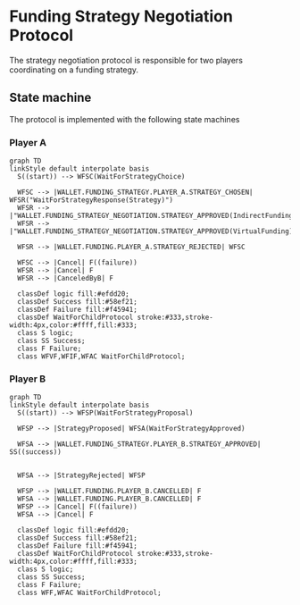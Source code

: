 # Funding Strategy Negotiation Protocol

The strategy negotiation protocol is responsible for two players coordinating on a funding strategy.

## State machine

The protocol is implemented with the following state machines

### Player A

```mermaid
graph TD
linkStyle default interpolate basis
  S((start)) --> WFSC(WaitForStrategyChoice)

  WFSC --> |WALLET.FUNDING_STRATEGY.PLAYER_A.STRATEGY_CHOSEN| WFSR("WaitForStrategyResponse(Strategy)")
  WFSR --> |"WALLET.FUNDING_STRATEGY_NEGOTIATION.STRATEGY_APPROVED(IndirectFunding)"|SS((success))
  WFSR --> |"WALLET.FUNDING_STRATEGY_NEGOTIATION.STRATEGY_APPROVED(VirtualFunding)"|SS((success))

  WFSR --> |WALLET.FUNDING.PLAYER_A.STRATEGY_REJECTED| WFSC

  WFSC --> |Cancel| F((failure))
  WFSR --> |Cancel| F
  WFSR --> |CanceledByB| F

  classDef logic fill:#efdd20;
  classDef Success fill:#58ef21;
  classDef Failure fill:#f45941;
  classDef WaitForChildProtocol stroke:#333,stroke-width:4px,color:#ffff,fill:#333;
  class S logic;
  class SS Success;
  class F Failure;
  class WFVF,WFIF,WFAC WaitForChildProtocol;
```

### Player B

```mermaid
graph TD
linkStyle default interpolate basis
  S((start)) --> WFSP(WaitForStrategyProposal)

  WFSP --> |StrategyProposed| WFSA(WaitForStrategyApproved)

  WFSA --> |WALLET.FUNDING_STRATEGY.PLAYER_B.STRATEGY_APPROVED| SS((success))


  WFSA --> |StrategyRejected| WFSP

  WFSP --> |WALLET.FUNDING.PLAYER_B.CANCELLED| F
  WFSA --> |WALLET.FUNDING.PLAYER_B.CANCELLED| F
  WFSP --> |Cancel| F((failure))
  WFSA --> |Cancel| F

  classDef logic fill:#efdd20;
  classDef Success fill:#58ef21;
  classDef Failure fill:#f45941;
  classDef WaitForChildProtocol stroke:#333,stroke-width:4px,color:#ffff,fill:#333;
  class S logic;
  class SS Success;
  class F Failure;
  class WFF,WFAC WaitForChildProtocol;
```
